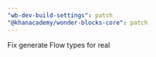 ```yaml
---
"wb-dev-build-settings": patch
"@khanacademy/wonder-blocks-core": patch
---
```


Fix generate Flow types for real
